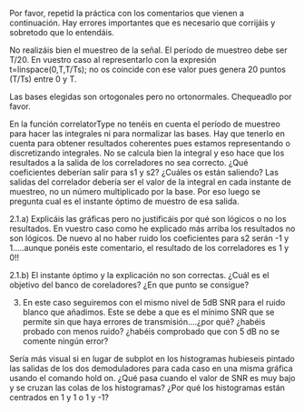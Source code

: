 Por favor, repetid la práctica con los comentarios que vienen a continuación. Hay errores importantes que es necesario que corrijáis y sobretodo que lo entendáis.

No realizáis bien el muestreo de la señal. El período de muestreo debe ser T/20. En vuestro caso al representarlo con la expresión t=linspace(0,T,T/Ts); no os coincide con ese valor pues genera 20 puntos (T/Ts) entre 0 y T.

Las bases elegidas son ortogonales pero no ortonormales. Chequeadlo por favor.

En la función correlatorType no tenéis en cuenta el período de muestreo para hacer las integrales ni para normalizar las bases. Hay que tenerlo en cuenta para obtener resultados coherentes pues estamos representando o discretizando integrales.
No se calcula bien la integral y eso hace que los resultados a la salida de los correladores no sea correcto. ¿Qué coeficientes deberían salir para s1 y s2? ¿Cuáles os están saliendo?
Las salidas del correlador debería ser el valor de la integral en cada instante de muestreo, no un número multiplicado por la base. Por eso luego se pregunta cual es el instante óptimo de muestro de esa salida.

2.1.a) Explicáis las gráficas pero no justificáis por qué son lógicos o no los resultados. En vuestro caso como he explicado más arriba los resultados no son lógicos.
De nuevo al no haber ruido los coeficientes para s2 serán -1 y 1.....aunque ponéis este comentario, el resultado de los correladores es 1 y 0!!

2.1.b) El instante óptimo y la explicación no son correctas. ¿Cuál es el objetivo del banco de coreladores? ¿En que punto se consigue?


3. En este caso seguiremos con el mismo nivel de 5dB SNR para el ruido blanco que añadimos. Este se debe a
que es el mínimo SNR que se permite sin que haya errores de transmisión....¿por qué? ¿habéis probado con menos ruido? ¿habéis comprobado que con 5 dB no se comente ningún error?

Sería más visual si en lugar de subplot en los histogramas hubieseis pintado las salidas de los dos demoduladores para cada caso en una misma gráfica usando el comando hold on.
¿Qué pasa cuando el valor de SNR es muy bajo y se cruzan las colas de los histogramas?
¿Por qué los histogramas están centrados en 1 y 1 o 1 y -1?